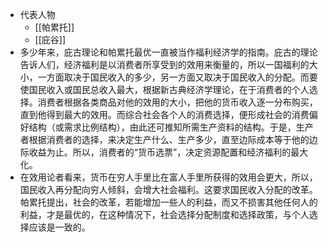 - 代表人物
    - [[帕累托]]
    - [[庇谷]]
- 多少年来，庇古理论和帕累托最优一直被当作福利经济学的指南。庇古的理论告诉人们，经济福利是以消费者所享受到的效用来衡量的，所以一国福利的大小，一方面取决于国民收入的多少，另一方面又取决于国民收入的分配。而要使国民收入或国民总收入最大，根据新古典经济学理论，在于消费者的个人选择。消费者根据各类商品对他的效用的大小，把他的货币收入逐一分布购买，直到他得到最大的效用。而综合社会各个人的消费选择，便形成社会的消费偏好结构（或需求比例结构），由此还可推知所需生产资料的结构。于是，生产者根据消费者的选择，来决定生产什么、生产多少，直至边际成本等于他的边际收益为止。所以，消费者的“货币选票”，决定资源配置和经济福利的最大化。
- 在效用论者看来，货币在穷人手里比在富人手里所获得的效用会更大，所以，国民收入再分配向穷人倾斜，会增大社会福利。这要求国民收入分配的改革。帕累托提出，社会的改革，若能增加一些人的利益，而又不损害其他任何人的利益，才是最优的，在这种情况下，社会选择分配制度和选择政策，与个人选择应该是一致的。

